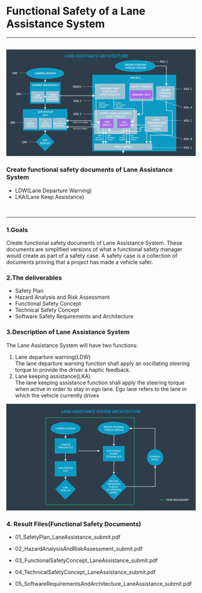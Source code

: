 # Functional Safety of a Lane Assistance System
---

<br>
<img src="./Architecture_Diagrams/graphic_asset_4.png" width="960" alt="Combined Image" />

### Create functional safety documents of Lane Assistance System
 * LDW(Lane Departure Warning)
 * LKA(Lane Keep Assistance)
<br>

---
### 1.Goals

 Create functional safety documents of Lane Assistance System. These documents are simplified versions of what a functional safety manager would create as part of a safety case. A safety case is a collection of documents proving that a project has made a vehicle safer.

### 2.The deliverables
* Safety Plan
* Hazard Analysis and Risk Assessment
* Functional Safety Concept
* Technical Safety Concept
* Software Safety Requirements and Architecture

### 3.Description of Lane Assistance System
The Lane Assistance System will have two functions:
1. Lane departure warning(LDW)<br>
The lane departure warning function shall apply an oscillating steering torque to provide the driver a haptic feedback.
2. Lane keeping assistance(LKA)<br>
The lane keeping assistance function shall apply the steering torque when active in order to stay in ego lane. Ego lane refers to the lane in which the vehicle currently drives

<img src="./Architecture_Diagrams/graphic_asset_2.png" width="960" alt="Combined Image" />

### 4. Result Files(Functional Safety Documents)
* 01_SafetyPlan_LaneAssistance_submit.pdf

* 02_HazardAnalysisAndRiskAssessment_submit.pdf

* 03_FunctionalSafetyConcept_LaneAssistance_submit.pdf

* 04_TechnicalSafetyConcept_LaneAssistance_submit.pdf

* 05_SoftwareRequirementsAndArchitecture_LaneAssistance_submit.pdf
